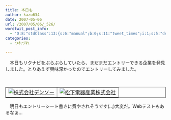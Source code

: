 ```yaml
---
title: 本日も
author: kazu634
date: 2007-05-06
url: /2007/05/06/_526/
wordtwit_post_info:
  - 'O:8:"stdClass":13:{s:6:"manual";b:0;s:11:"tweet_times";i:1;s:5:"delay";i:0;s:7:"enabled";i:1;s:10:"separation";s:2:"60";s:7:"version";s:3:"3.7";s:14:"tweet_template";b:0;s:6:"status";i:2;s:6:"result";a:0:{}s:13:"tweet_counter";i:2;s:13:"tweet_log_ids";a:1:{i:0;i:2927;}s:9:"hash_tags";a:0:{}s:8:"accounts";a:1:{i:0;s:7:"kazu634";}}'
categories:
  - つれづれ

---
```

<div class="section">
<p>
    　本日もリクナビをぶらぶらしていたら、まだまだエントリーできる企業を発見しました。とりあえず興味深かったのでエントリーしてみました。
</p>
  
<p>
<center>
<br /> 
      
<table cellspacing="0" cellpadding="2" border="1">
<tr valign="top">
<td>
<a href="http://www.denso.co.jp/ja/" onclick="__gaTracker('send', 'event', 'outbound-article', 'http://www.denso.co.jp/ja/', '');" target="_blank"><img alt="株式会社デンソー" src="http://img.simpleapi.net/small/http://www.denso.co.jp/ja/" border="0" /></a>
</td>
          
<td>
<a href="http://panasonic.co.jp/index3.html" onclick="__gaTracker('send', 'event', 'outbound-article', 'http://panasonic.co.jp/index3.html', '');" target="_blank"><img alt="松下電器産業株式会社" src="http://img.simpleapi.net/small/http://panasonic.co.jp/index3.html" border="0" /></a>
</td>
</tr>
</table>
      
<p>
</center> 
        
<p>
          　明日もエントリーシート書きに費やされそうです(..;)大変だ。Webテストもあるなぁ…
</p></div>